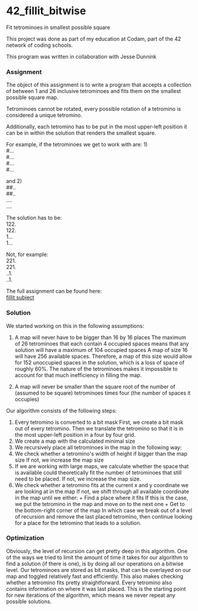 # 42_fillit_bitwise
Fit tetrominoes in smallest possible square

This project was done as part of my education at Codam, part of the 42 network of coding schools.

This program was written in collaboration with Jesse Dunnink

<h3>Assignment</h3>

The object of this assignment is to write a program that accepts a collection of between 1 and 26 inclusive
tetrominoes and fits them on the smallest possible square map.

Tetrominoes cannot be rotated, every possible rotation of a tetromino is considered a unique tetromino.

Additionally, each tetromino has to be put in the most upper-left position it can be in within the solution
that renders the smallest square.

For example, if the tetrominoes we get to work with are:
1)\
#...\
#...\
#...\
#...

and
2)\
##..\
##..\
....\
....

The solution has to be:\
122.\
122.\
1...\
1...

Not, for example:\
221.\
221.\
..1.\
..1.

The full assignment can be found here:\
[fillit subject](https://github.com/LER1990/42_subjects/blob/master/fillit.en.pdf)

<h3>Solution</h3>

We started working on this in the following assumptions:

1. A map will never have to be bigger than 16 by 16 places
The maximum of 26 tetrominoes that each contain 4 occupied spaces means that any solution will have a maximum of 104
occupied spaces
A map of size 16 will have 256 available spaces. Therefore, a map of this size would allow for 152 unoccupied spaces
in the solution, which is a loss of space of roughly 60%.
The nature of the tetrominoes makes it impossible to account for that much inefficiency in filling the map.

2. A map will never be smaller than the square root of the number of (assumed to be square) tetrominoes times four
(the number of spaces it occupies)

Our algorithm consists of the following steps:
1. Every tetromino is converted to a bit mask
First, we create a bit mask out of every tetromino. Then we translate the tetromino so that it is in the most upper-left position in a four by four grid.
2. We create a map with the calculated minimal size
2. We recursively place all tetrominoes in the map in the following way:
  1. We check whether a tetromino's width of height if bigger than the map size
  If not, we increase the map size
  2. If we are working with large maps, we calculate whether the space that is available could theoretically fit the
  number of tetrominoes that still need to be placed.
  If not, we increase the map size.
  3. We check whether a tetromino fits at the current x and y coordinate we are looking at in the map
  If not, we shift through all available coordinate in the map until we either:
    + Find a place where it fits
    If this is the case, we put the tetromino in the map and move on to the next one
    + Get to the bottom-right corner of the map
    In which case we break out of a level of recursion and remove the last placed tetromino, then continue looking
    for a place for the tetromino that leads to a solution.
 
<h3>Optimization</h3>
Obviously, the level of recursion can get pretty deep in this algorithm. One of the ways we tried to limit the amount of
time it takes for our algorithm to find a solution (if there is one), is by doing all our operations on a bitwise level.
Our tetrominoes are stored as bit masks, that can be overlayed on our map and toggled relatively fast and efficiently.
This also makes checking whether a tetromino fits pretty straightforward. Every tetromino also contains information on 
where it was last placed. This is the starting point for new iterations of the algorithm, which means we never repeat any possible solutions.



